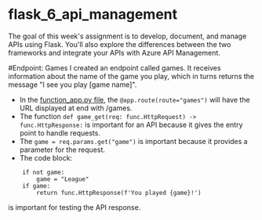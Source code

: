 # flask_6_api_management
The goal of this week's assignment is to develop, document, and manage APIs using Flask. You'll also explore the differences between the two frameworks and integrate your APIs with Azure API Management.

#Endpoint: Games
I created an endpoint called games. It receives information about the name of the game you play, which in turns returns the message "I see you play [game name]". 

- In the [function_app.py file](https://github.com/hal-yu/flask_6_api_management/blob/main/LocalFunctionProj/function_app.py), the ```@app.route(route="games")``` will have the URL displayed at end with /games.
- The function ```def game_get(req: func.HttpRequest) -> func.HttpResponse:``` is important for an API because it gives the entry point to handle requests. 
- The ```game = req.params.get("game")``` is important because it provides a parameter for the request.
- The code block:
```
    if not game:
        game = "League"
    if game:
        return func.HttpResponse(f'You played {game}!')
```
is important for testing the API response. 
